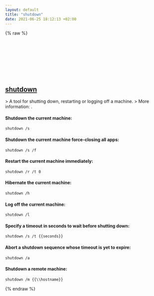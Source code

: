 ```yaml
---
layout: default
title: "shutdown"
date: 2021-06-25 18:12:13 +02:00
---
```

{% raw %}
<h2 id="shutdown">
  <a href="/en/windows/shutdown.html">shutdown</a> <a href="#shutdown"><svg class="icon">
    <use href="/assets/images/unicode_sprite.svg#link" />
  </svg></a>
</h2>
> A tool for shutting down, restarting or logging off a machine.
> More information: <https://docs.microsoft.com/windows-server/administration/windows-commands/shutdown>.

#### Shutdown the current machine:
```shell
shutdown /s
```
#### Shutdown the current machine force-closing all apps:
```shell
shutdown /s /f
```
#### Restart the current machine immediately:
```shell
shutdown /r /t 0
```
#### Hibernate the current machine:
```shell
shutdown /h
```
#### Log off the current machine:
```shell
shutdown /l
```
#### Specify a timeout in seconds to wait before shutting down:
```shell
shutdown /s /t {{seconds}}
```
#### Abort a shutdown sequence whose timeout is yet to expire:
```shell
shutdown /a
```
#### Shutdown a remote machine:
```shell
shutdown /m {{\\hostname}}
```
{% endraw %}